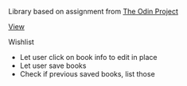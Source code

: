 Library based on assignment from [The Odin Project](https://www.theodinproject.com/courses/javascript/lessons/library?ref=lnav)

[View](https://jmorales2012.github.io/library/)

Wishlist
* Let user click on book info to edit in place
* Let user save books
* Check if previous saved books, list those